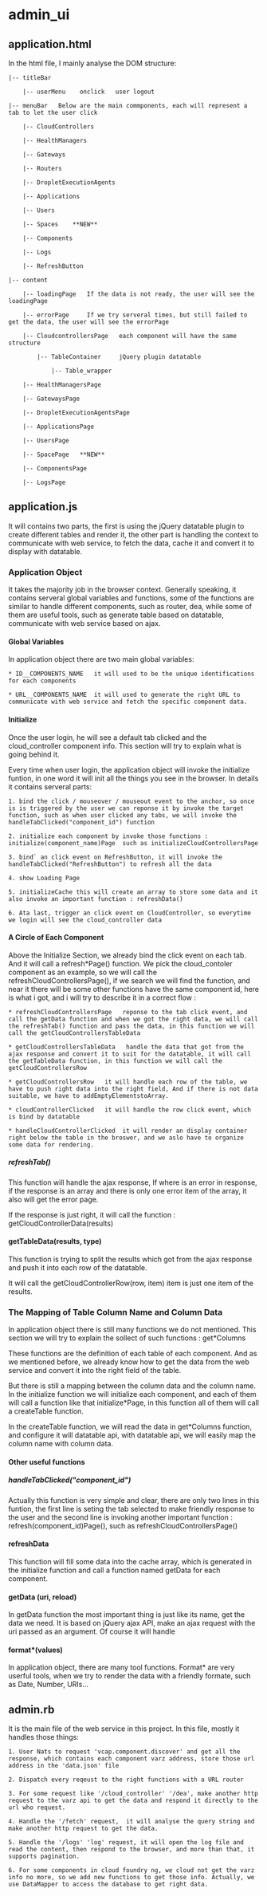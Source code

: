 admin_ui
===

## application.html 

In the html file, I mainly analyse the DOM structure:

	|-- titleBar

		|-- userMenu    onclick   user logout

	|-- menuBar   Below are the main commponents, each will represent a tab to let the user click

		|-- CloudControllers

		|-- HealthManagers

		|-- Gateways

		|-- Routers

		|-- DropletExecutionAgents

		|-- Applications

		|-- Users

		|-- Spaces    **NEW**

		|-- Components

		|-- Logs

		|-- RefreshButton

	|-- content  

		|-- loadingPage   If the data is not ready, the user will see the loadingPage

		|-- errorPage     If we try serveral times, but still failed to get the data, the user will see the errorPage

		|-- CloudcontrollersPage   each component will have the same structure

			|-- TableContainer     jQuery plugin datatable

				|-- Table_wrapper

		|-- HealthManagersPage

		|-- GatewaysPage

		|-- DropletExecutionAgentsPage

		|-- ApplicationsPage

		|-- UsersPage

		|-- SpacePage   **NEW**

		|-- ComponentsPage

		|-- LogsPage

## application.js 

It will contains two parts, the first is using the jQuery datatable plugin to create different tables and render it, the other part is handling the context to communicate with web service, to fetch the data, cache it and convert it to display with datatable.

### Application Object

It takes the majority job in the browser context. Generally speaking, it contains serveral global variables and functions, some of the functions are similar to handle different components, such as router, dea, while some of them are useful tools, such as generate table based on datatable, communicate with web service based on ajax.

#### Global Variables

In application object there are two main global variables:

	* ID__COMPONENTS_NAME   it will used to be the unique identifications for each components

	* URL__COMPONENTS_NAME  it will used to generate the right URL to communicate with web service and fetch the specific component data.

#### Initialize

Once the user login, he will see a default tab clicked and the cloud_controller component info. This section will try to explain what is going behind it.

Every time when user login, the application object will invoke the initialize funtion, in one word it will init all the things you see in the browser. In details it contains serveral parts:

	1. bind the click / mouseover / mouseout event to the anchor, so once is is triggered by the user we can reponse it by invoke the target function, such as when user clicked any tabs, we will invoke the handleTabClicked("component_id") function

	2. initialize each component by invoke those functions : initialize(component_name)Page  such as initializeCloudControllersPage

	3. bind` an click event on RefreshButton, it will invoke the handleTabClicked("RefreshButton") to refresh all the data

	4. show Loading Page

	5. initializeCache this will create an array to store some data and it also invoke an important function : refreshData()

	6. Ata last, trigger an click event on CloudController, so everytime we login will see the cloud_controller data

#### A Circle of Each Component

Above the Initialize Section, we already bind the click event on each tab. And it will call a refresh*Page() function. We pick the cloud_contoler component as an example, so we will call the refreshCloudControllersPage(), if we search we will find the function, and near it there will be some other functions have the same component id, here is what i got, and i will try to describe it in a correct flow :

	* refreshCloudControllersPage   reponse to the tab click event, and call the getData function and when we got the right data, we will call the refreshTab() function and pass the data, in this function we will call the getCloudControllersTableData

	* getCloudControllersTableData   handle the data that got from the ajax response and convert it to suit for the datatable, it will call the getTableData function, in this function we will call the getCloudControllersRow

	* getCloudControllersRow   it will handle each row of the table, we have to push right data into the right field, And if there is not data suitable, we have to addEmptyElementstoArray.

	* cloudControllerClicked   it will handle the row click event, which is bind by datatable

	* handleCloudControllerClicked  it will render an display container right below the table in the broswer, and we aslo have to organize some data for rendering. 

##### refreshTab()

This function will handle the ajax response, If where is an error in response, if the response is an array and there is only one error item of the array, it also will get the error page. 

If the response is just right, it will call the function : getCloudControllerData(results)

####  getTableData(results, type)

This function is trying to split the results which got from the ajax response and push it into each row of the datatable.

It will call the getCloudControllerRow(row, item) item is just one item of the results.

### The Mapping of Table Column Name and Column Data

In application object there is still many functions we do not mentioned. This section we will try to explain the sollect of such functions : get*Columns

These functions are the definition of each table of each component. And as we mentioned before, we already know how to get the data from the web service and convert it into the right field of the table.

But there is still a mapping between the column data and the column name. In the initialize function we will initialize each component, and each of them will call a function like that initialize*Page, in this function all of them will call a createTable function. 

In the createTable function, we will read the data in get*Columns function, and configure it will datatable api, with datatable api, we will easily map the column name with column data. 

#### Other useful functions

##### handleTabClicked("component_id")

Actually this function is very simple and clear, there are only two lines in this funtion, the first line is seting the tab selected to make friendly response to the user and the second line is invoking another important function : refresh(component_id)Page(), such as refreshCloudControllersPage()

#### refreshData

This function will fill some data into the cache array, which is generated in the initialize function and call a function named getData for each component.

#### getData (uri, reload)

In getData function the most important thing is just like its name, get the data we need. It is based on jQuery ajax API, make an ajax request with the uri passed as an argument. Of course it will handle 

#### format*(values)

In application object, there are many tool functions. Format* are very userful tools, when we try to render the data with a friendly formate, such as Date, Number, URIs...

## admin.rb

It is the main file of the web service in this project. In this file, mostly it handles those things:

	1. User Nats to request 'vcap.component.discover' and get all the response, which contains each component varz address, store those url address in the 'data.json' file

	2. Dispatch every reqeust to the right functions with a URL router

	3. For some request like '/cloud_controller' '/dea', make another http request to the varz api to get the data and respond it directly to the url who request.

	4. Handle the '/fetch' request,  it will analyse the query string and make another http request to get the data.

	5. Handle the '/logs' 'log' request, it will open the log file and read the content, then respond to the browser, and more than that, it supports pagination. 

	6. For some components in cloud foundry ng, we cloud not get the varz info no more, so we add new functions to get those info. Actually, we use DataMapper to access the database to get right data.
